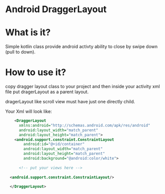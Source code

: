 # Android DraggerLayout

# What is it? 

Simple kotlin class provide android activty ability to close by swipe down (pull to down).


# How to use it? 

copy dragger layout class to your project and then inside your activity xml file put dragerLayout as a parent layout.

dragerLayout like scroll view must have just one directly child.

Your Xml will look like: 

```xml
    <DraggerLayout
      xmlns:android="http://schemas.android.com/apk/res/android"
      android:layout_width="match_parent"
      android:layout_height="match_parent">
    <android.support.constraint.ConstraintLayout
        android:id="@+id/container"
        android:layout_width="match_parent"
        android:layout_height="match_parent"
        android:background="@android:color/white">
  
      <!-- put your views here -->
  
  <android.support.constraint.ConstraintLayout/>
  
  </DraggerLayout>

```

